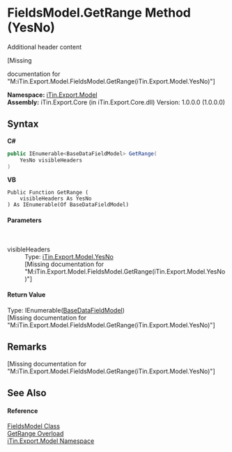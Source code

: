 # FieldsModel.GetRange Method (YesNo)
Additional header content 

\[Missing <summary> documentation for "M:iTin.Export.Model.FieldsModel.GetRange(iTin.Export.Model.YesNo)"\]

**Namespace:**&nbsp;<a href="ef57ffcc-e95e-b212-5a46-9aa6f5a3511f">iTin.Export.Model</a><br />**Assembly:**&nbsp;iTin.Export.Core (in iTin.Export.Core.dll) Version: 1.0.0.0 (1.0.0.0)

## Syntax

**C#**<br />
``` C#
public IEnumerable<BaseDataFieldModel> GetRange(
	YesNo visibleHeaders
)
```

**VB**<br />
``` VB
Public Function GetRange ( 
	visibleHeaders As YesNo
) As IEnumerable(Of BaseDataFieldModel)
```


#### Parameters
&nbsp;<dl><dt>visibleHeaders</dt><dd>Type: <a href="a886c085-761c-2fe7-9c0a-a64617595f6a">iTin.Export.Model.YesNo</a><br />\[Missing <param name="visibleHeaders"/> documentation for "M:iTin.Export.Model.FieldsModel.GetRange(iTin.Export.Model.YesNo)"\]</dd></dl>

#### Return Value
Type: IEnumerable(<a href="8fa48ff7-1da1-90fc-d579-d2d214806b70">BaseDataFieldModel</a>)<br />\[Missing <returns> documentation for "M:iTin.Export.Model.FieldsModel.GetRange(iTin.Export.Model.YesNo)"\]

## Remarks
\[Missing <remarks> documentation for "M:iTin.Export.Model.FieldsModel.GetRange(iTin.Export.Model.YesNo)"\]

## See Also


#### Reference
<a href="67f244a8-b0dc-ea30-9ef6-fe4c85935202">FieldsModel Class</a><br /><a href="de2e0890-6716-ae95-23c3-6c6622488e9c">GetRange Overload</a><br /><a href="ef57ffcc-e95e-b212-5a46-9aa6f5a3511f">iTin.Export.Model Namespace</a><br />
